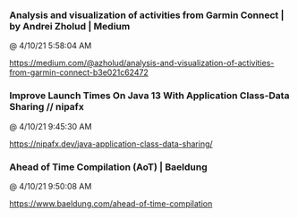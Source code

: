 ﻿

### Analysis and visualization of activities from Garmin Connect | by Andrei Zholud | Medium
@ 4/10/21 5:58:04 AM

https://medium.com/@azholud/analysis-and-visualization-of-activities-from-garmin-connect-b3e021c62472



### Improve Launch Times On Java 13 With Application Class-Data Sharing // nipafx
@ 4/10/21 9:45:30 AM

https://nipafx.dev/java-application-class-data-sharing/



### Ahead of Time Compilation (AoT) | Baeldung
@ 4/10/21 9:50:08 AM

https://www.baeldung.com/ahead-of-time-compilation

